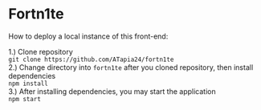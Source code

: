 # Fortn1te
How to deploy a local instance of this front-end:
  
1.) Clone repository  
`git clone https://github.com/ATapia24/fortn1te`  
2.) Change directory into `fortn1te` after you cloned repository, then install dependencies  
`npm install`  
3.) After installing dependencies, you may start the application  
`npm start`  

